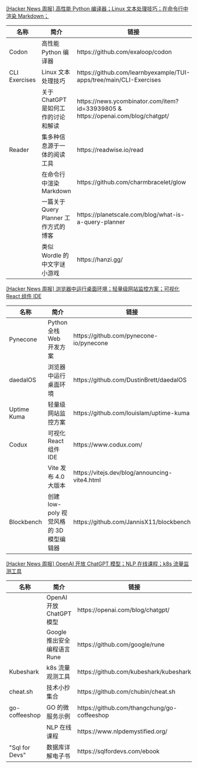 [[Hacker News 周报] 高性能 Python 编译器；Linux 文本处理技巧；在命令行中渲染
Markdown；](https://www.bilibili.com/video/BV1wA411R72Y)
<table>
  <theader>
    <th>名称</th>
    <th>简介</th>
    <th>链接</th>
  </theader>
  <tbody>
    <tr>
      <td>Codon</td>
      <td>高性能 Python 编译器</td>
      <td>https://github.com/exaloop/codon</td>
    </tr><tr>
      <td>CLI Exercises</td>
      <td>Linux 文本处理技巧</td>
      <td>https://github.com/learnbyexample/TUI-apps/tree/main/CLI-Exercises</td>
    </tr><tr>
      <td></td>
      <td>关于 ChatGPT 是如何工作的讨论和解读</td>
      <td>https://news.ycombinator.com/item?id=33939805 &
        https://openai.com/blog/chatgpt/</td>
    </tr><tr>
      <td>Reader</td>
      <td>集多种信息源于一体的阅读工具</td>
      <td>https://readwise.io/read</td>
    </tr><tr>
      <td></td>
      <td>在命令行中渲染 Markdown</td>
      <td>https://github.com/charmbracelet/glow</td>
    </tr><tr>
      <td></td>
      <td>一篇关于Query Planner 工作方式的博客</td>
      <td>https://planetscale.com/blog/what-is-a-query-planner</td>
    </tr><tr>
      <td></td>
      <td>类似 Wordle 的中文字谜小游戏</td>
      <td>https://hanzi.gg/</td>
    </tr>
  </tbody>
</table>

[[Hacker News 周报] 浏览器中运行桌面环境；轻量级网站监控方案；可视化 React 组件
IDE](https://www.bilibili.com/video/BV1Gv4y197md)
<table>
  <theader>
    <th>名称</th>
    <th>简介</th>
    <th>链接</th>
  </theader>
  <tbody>
    <tr>
      <td>Pynecone</td>
      <td>Python 全栈 Web 开发方案</td>
      <td>https://github.com/pynecone-io/pynecone</td>
    </tr><tr>
      <td>daedalOS</td>
      <td>浏览器中运行桌面环境</td>
      <td>https://github.com/DustinBrett/daedalOS</td>
    </tr><tr>
      <td>Uptime Kuma</td>
      <td>轻量级网站监控方案</td>
      <td>https://github.com/louislam/uptime-kuma</td>
    </tr><tr>
      <td>Codux</td>
      <td>可视化 React 组件 IDE</td>
      <td>https://www.codux.com/</td>
    </tr><tr>
      <td></td>
      <td>Vite 发布 4.0 大版本</td>
      <td>https://vitejs.dev/blog/announcing-vite4.html</td>
    </tr><tr>
      <td>Blockbench</td>
      <td>创建 low-poly 视觉风格的 3D 模型编辑器</td>
      <td>https://github.com/JannisX11/blockbench</td>
    </tr>
  </tbody>
</table>

[[Hacker News 周报] OpenAI 开放 ChatGPT 模型；NLP 在线课程；k8s
流量监测工具](https://www.bilibili.com/video/BV1tP4y1Q7Vt)
<table>
  <theader>
    <th>名称</th>
    <th>简介</th>
    <th>链接</th>
  </theader>
  <tbody>
    <tr>
      <td></td>
      <td>OpenAI 开放 ChatGPT 模型</td>
      <td>https://openai.com/blog/chatgpt/</td>
    </tr><tr>
      <td></td>
      <td>Google 推出安全编程语言 Rune</td>
      <td>https://github.com/google/rune</td>
    </tr><tr>
      <td>Kubeshark</td>
      <td>k8s 流量观测工具</td>
      <td>https://github.com/kubeshark/kubeshark</td>
    </tr><tr>
      <td>cheat.sh</td>
      <td>技术小抄集合</td>
      <td>https://github.com/chubin/cheat.sh</td>
    </tr><tr>
      <td>go-coffeeshop</td>
      <td>GO 的微服务示例</td>
      <td>https://github.com/thangchung/go-coffeeshop</td>
    </tr><tr>
      <td></td>
      <td>NLP 在线课程</td>
      <td>https://www.nlpdemystified.org/</td>
    </tr><tr>
      <td>"Sql for Devs"</td>
      <td>数据库详解电子书</td>
      <td>https://sqlfordevs.com/ebook</td>
    </tr>
  </tbody>
</table>